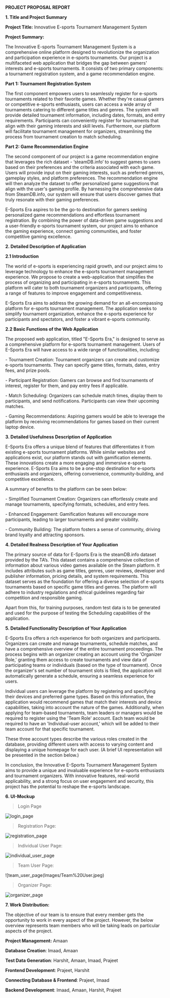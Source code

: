 ﻿**PROJECT PROPOSAL REPORT**

**1. Title and Project Summary**

**Project Title:** Innovative E-sports Tournament Management System

**Project Summary:**

The Innovative E-sports Tournament Management System is a comprehensive online platform designed to revolutionize the organization and participation experience in e-sports tournaments. Our project is a multifaceted web application that bridges the gap between gamers' interests and e-sports tournaments. It consists of two primary components: a tournament registration system, and a game recommendation engine.

**Part 1: Tournament Registration System**

The first component empowers users to seamlessly register for e-sports tournaments related to their favorite games. Whether they're casual gamers or competitive e-sports enthusiasts, users can access a wide array of tournaments catering to different game titles and genres. The system will provide detailed tournament information, including dates, formats, and entry requirements. Participants can conveniently register for tournaments that align with their gaming interests and skill levels. Furthermore, our platform will facilitate tournament management for organizers, streamlining the process from tournament creation to match scheduling.

**Part 2: Game Recommendation Engine**

The second component of our project is a game recommendation engine that leverages the rich dataset - ‘steamDB.info’ to suggest games to users based on their preferences and the criteria associated with each game. Users will provide input on their gaming interests, such as preferred genres, gameplay styles, and platform preferences. The recommendation engine will then analyze the dataset to offer personalized game suggestions that align with the user's gaming profile. By harnessing the comprehensive data from SteamDB.info, our system will ensure that users discover games that truly resonate with their gaming preferences.

E-Sports Era aspires to be the go-to destination for gamers seeking personalized game recommendations and effortless tournament registration. By combining the power of data-driven game suggestions and a user-friendly e-sports tournament system, our project aims to enhance the gaming experience, connect gaming communities, and foster competitive gaming excellence.





**2. Detailed Description of Application**

**2.1 Introduction**

The world of e-sports is experiencing rapid growth, and our project aims to leverage technology to enhance the e-sports tournament management experience. We propose to create a web-application that simplifies the process of organizing and participating in e-sports tournaments. This platform will cater to both tournament organizers and participants, offering a range of features to improve engagement and competitiveness.

E-Sports Era aims to address the growing demand for an all-encompassing platform for e-sports tournament management. The application seeks to simplify tournament organization, enhance the e-sports experience for participants and spectators, and foster a vibrant e-sports community.

**2.2 Basic Functions of the Web Application**

The proposed web application, titled "E-Sports Era," is designed to serve as a comprehensive platform for e-sports tournament management. Users of E-Sports Era will have access to a wide range of functionalities, including:

\- Tournament Creation: Tournament organizers can create and customize e-sports tournaments. They can specify game titles, formats, dates, entry fees, and prize pools.

\- Participant Registration: Gamers can browse and find tournaments of interest, register for them, and pay entry fees if applicable.

\- Match Scheduling: Organizers can schedule match times, display them to participants, and send notifications. Participants can view their upcoming matches.

\- Gaming Recommendations: Aspiring gamers would be able to leverage the platform by receiving recommendations for games based on their current laptop device.

**3. Detailed Usefulness Description of Application**

E-Sports Era offers a unique blend of features that differentiates it from existing e-sports tournament platforms. While similar websites and applications exist, our platform stands out with gamification elements. These innovations create a more engaging and immersive e-sports experience. E-Sports Era aims to be a one-stop destination for e-sports enthusiasts and organizers, offering convenience, community-building, and competitive excellence.

A summary of benefits to the platform can be seen below:

\- Simplified Tournament Creation: Organizers can effortlessly create and manage tournaments, specifying formats, schedules, and entry fees.

\- Enhanced Engagement: Gamification features will encourage more participants, leading to larger tournaments and greater visibility.

\- Community Building: The platform fosters a sense of community, driving brand loyalty and attracting sponsors.

**4. Detailed Realness Description of Your Application**

The primary source of data for E-Sports Era is the steamDB.info dataset provided by the TA’s. This dataset contains a comprehensive collection of information about various video games available on the Steam platform. It includes attributes such as game titles, genres, user reviews, developer and publisher information, pricing details, and system requirements. This dataset serves as the foundation for offering a diverse selection of e-sports tournaments based on specific game titles and genres. The platform will adhere to industry regulations and ethical guidelines regarding fair competition and responsible gaming.

Apart from this, for training purposes, random test data is to be generated and used for the purpose of testing the Scheduling capabilities of the application.

**5. Detailed Functionality Description of Your Application**

E-Sports Era offers a rich experience for both organizers and participants. Organizers can create and manage tournaments, schedule matches, and have a comprehensive overview of the entire tournament proceedings. The process begins with an organizer creating an account using the 'Organizer Role,' granting them access to create tournaments and view data of participating teams or individuals (based on the type of tournament). Once the organizer's set number of tournament slots is filled, the application will automatically generate a schedule, ensuring a seamless experience for users.

Individual users can leverage the platform by registering and specifying their devices and preferred game types. Based on this information, the application would recommend games that match their interests and device capabilities, taking into account the nature of the games. Additionally, when applying for team-based tournaments, team leaders or managers would be required to register using the 'Team Role' account. Each team would be required to have an 'Individual-user account,' which will be added to their team account for that specific tournament.

These three account types describe the various roles created in the database, providing different users with access to varying content and displaying a unique homepage for each user. (A brief UI representation will be presented in the section below.)

In conclusion, the Innovative E-Sports Tournament Management System aims to provide a unique and invaluable experience for e-sports enthusiasts and tournament organizers. With innovative features, real-world applicability, and a strong focus on user engagement and security, this project has the potential to reshape the e-sports landscape.






**6. UI-Mockup**


> Login Page

![login_page](Images/Login.jpeg)

> Registration Page:

![registration_page](Images/Register%20User.jpeg)

> Individual User Page:

![individual_user_page](Images/Individual%20User%20Page.jpeg)

> Team User Page:

![team_user_page(Images/Team%20User.jpeg)

> Organizer Page:

![organizer_page](Images/Organiser%20User%20Page.jpeg)

**7. Work Distribution:**

The objective of our team is to ensure that every member gets the opportunity to work in every aspect of the project. However, the below overview represents team members who will be taking leads on particular aspects of the project.

**Project Management:** Amaan

**Database Creation**: Imaad, Amaan

**Test Data Generation**: Harshit, Amaan, Imaad, Prajeet

**Frontend Development**: Prajeet, Harshit

**Connecting Database & Frontend**: Prajeet, Imaad

**Backend Development**: Imaad, Amaan, Harshit, Prajeet
